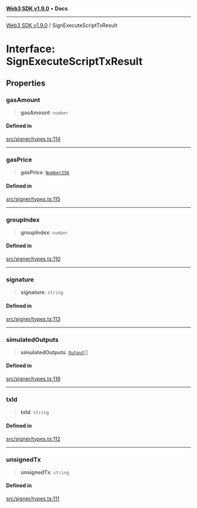 [**Web3 SDK v1.9.0**](../README.md) • **Docs**

***

[Web3 SDK v1.9.0](../globals.md) / SignExecuteScriptTxResult

# Interface: SignExecuteScriptTxResult

## Properties

### gasAmount

> **gasAmount**: `number`

#### Defined in

[src/signer/types.ts:114](https://github.com/Mystic-Nayy/alephium-web3/blob/ee41f5e0e7d7fb0b155fe62f05b2ac03772895ca/packages/web3/src/signer/types.ts#L114)

***

### gasPrice

> **gasPrice**: [`Number256`](../type-aliases/Number256.md)

#### Defined in

[src/signer/types.ts:115](https://github.com/Mystic-Nayy/alephium-web3/blob/ee41f5e0e7d7fb0b155fe62f05b2ac03772895ca/packages/web3/src/signer/types.ts#L115)

***

### groupIndex

> **groupIndex**: `number`

#### Defined in

[src/signer/types.ts:110](https://github.com/Mystic-Nayy/alephium-web3/blob/ee41f5e0e7d7fb0b155fe62f05b2ac03772895ca/packages/web3/src/signer/types.ts#L110)

***

### signature

> **signature**: `string`

#### Defined in

[src/signer/types.ts:113](https://github.com/Mystic-Nayy/alephium-web3/blob/ee41f5e0e7d7fb0b155fe62f05b2ac03772895ca/packages/web3/src/signer/types.ts#L113)

***

### simulatedOutputs

> **simulatedOutputs**: [`Output`](../namespaces/node/type-aliases/Output.md)[]

#### Defined in

[src/signer/types.ts:116](https://github.com/Mystic-Nayy/alephium-web3/blob/ee41f5e0e7d7fb0b155fe62f05b2ac03772895ca/packages/web3/src/signer/types.ts#L116)

***

### txId

> **txId**: `string`

#### Defined in

[src/signer/types.ts:112](https://github.com/Mystic-Nayy/alephium-web3/blob/ee41f5e0e7d7fb0b155fe62f05b2ac03772895ca/packages/web3/src/signer/types.ts#L112)

***

### unsignedTx

> **unsignedTx**: `string`

#### Defined in

[src/signer/types.ts:111](https://github.com/Mystic-Nayy/alephium-web3/blob/ee41f5e0e7d7fb0b155fe62f05b2ac03772895ca/packages/web3/src/signer/types.ts#L111)
